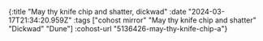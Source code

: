 {:title "May thy knife chip and shatter, dickwad"
 :date "2024-03-17T21:34:20.959Z"
 :tags ["cohost mirror" "May thy knife chip and shatter" "Dickwad" "Dune"]
 :cohost-url "5136426-may-thy-knife-chip-a"}
